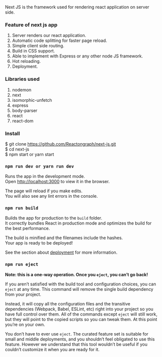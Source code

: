 Next JS is the framework used for rendering react application on server side.

### Feature of next js app

1. Server renders our react application.
2. Automatic code splitting for faster page reload.
3. Simple client side routing.
4. Build in CSS support.
5. Able to implement with Express or any other node JS framework.
6. Hot reloading.
7. Deployment.

### Libraries used

1. nodemon
2. next
3. isomorphic-unfetch
4. express
5. body-parser
6. react
7. react-dom

### Install
$ git clone https://github.com/Reactongraph/next-js.git<br>
$ cd next-js<br>
$ npm start or yarn start<br>

### `npm run dev or yarn run dev`

Runs the app in the development mode.<br>
Open [http://localhost:3000](http://localhost:3000) to view it in the browser.

The page will reload if you make edits.<br>
You will also see any lint errors in the console.

### `npm run build`

Builds the app for production to the `build` folder.<br>
It correctly bundles React in production mode and optimizes the build for the best performance.

The build is minified and the filenames include the hashes.<br>
Your app is ready to be deployed!

See the section about [deployment](https://facebook.github.io/create-react-app/docs/deployment) for more information.

### `npm run eject`

**Note: this is a one-way operation. Once you `eject`, you can’t go back!**

If you aren’t satisfied with the build tool and configuration choices, you can `eject` at any time. This command will remove the single build dependency from your project.

Instead, it will copy all the configuration files and the transitive dependencies (Webpack, Babel, ESLint, etc) right into your project so you have full control over them. All of the commands except `eject` will still work, but they will point to the copied scripts so you can tweak them. At this point you’re on your own.

You don’t have to ever use `eject`. The curated feature set is suitable for small and middle deployments, and you shouldn’t feel obligated to use this feature. However we understand that this tool wouldn’t be useful if you couldn’t customize it when you are ready for it.
